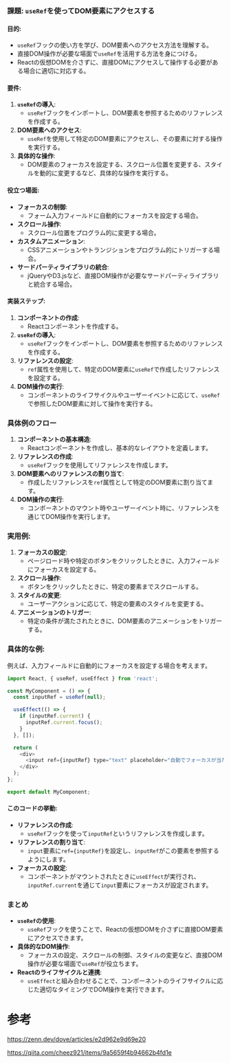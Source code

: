 ### 課題: `useRef`を使ってDOM要素にアクセスする

#### 目的:
- `useRef`フックの使い方を学び、DOM要素へのアクセス方法を理解する。
- 直接DOM操作が必要な場面で`useRef`を活用する方法を身につける。
- Reactの仮想DOMを介さずに、直接DOMにアクセスして操作する必要がある場合に適切に対応する。

#### 要件:
1. **`useRef`の導入**:
   - `useRef`フックをインポートし、DOM要素を参照するためのリファレンスを作成する。
2. **DOM要素へのアクセス**:
   - `useRef`を使用して特定のDOM要素にアクセスし、その要素に対する操作を実行する。
3. **具体的な操作**:
   - DOM要素のフォーカスを設定する、スクロール位置を変更する、スタイルを動的に変更するなど、具体的な操作を実行する。

#### 役立つ場面:
- **フォーカスの制御**:
   - フォーム入力フィールドに自動的にフォーカスを設定する場合。
- **スクロール操作**:
   - スクロール位置をプログラム的に変更する場合。
- **カスタムアニメーション**:
   - CSSアニメーションやトランジションをプログラム的にトリガーする場合。
- **サードパーティライブラリの統合**:
   - jQueryやD3.jsなど、直接DOM操作が必要なサードパーティライブラリと統合する場合。

#### 実装ステップ:
1. **コンポーネントの作成**:
   - Reactコンポーネントを作成する。
2. **`useRef`の導入**:
   - `useRef`フックをインポートし、DOM要素を参照するためのリファレンスを作成する。
3. **リファレンスの設定**:
   - `ref`属性を使用して、特定のDOM要素に`useRef`で作成したリファレンスを設定する。
4. **DOM操作の実行**:
   - コンポーネントのライフサイクルやユーザーイベントに応じて、`useRef`で参照したDOM要素に対して操作を実行する。

### 具体例のフロー
1. **コンポーネントの基本構造**:
   - Reactコンポーネントを作成し、基本的なレイアウトを定義します。
2. **リファレンスの作成**:
   - `useRef`フックを使用してリファレンスを作成します。
3. **DOM要素へのリファレンスの割り当て**:
   - 作成したリファレンスを`ref`属性として特定のDOM要素に割り当てます。
4. **DOM操作の実行**:
   - コンポーネントのマウント時やユーザーイベント時に、リファレンスを通じてDOM操作を実行します。

### 実用例:
1. **フォーカスの設定**:
   - ページロード時や特定のボタンをクリックしたときに、入力フィールドにフォーカスを設定する。
2. **スクロール操作**:
   - ボタンをクリックしたときに、特定の要素までスクロールする。
3. **スタイルの変更**:
   - ユーザーアクションに応じて、特定の要素のスタイルを変更する。
4. **アニメーションのトリガー**:
   - 特定の条件が満たされたときに、DOM要素のアニメーションをトリガーする。

### 具体的な例:
例えば、入力フィールドに自動的にフォーカスを設定する場合を考えます。

```javascript
import React, { useRef, useEffect } from 'react';

const MyComponent = () => {
  const inputRef = useRef(null);

  useEffect(() => {
    if (inputRef.current) {
      inputRef.current.focus();
    }
  }, []);

  return (
    <div>
      <input ref={inputRef} type="text" placeholder="自動でフォーカスが当たります" />
    </div>
  );
};

export default MyComponent;
```

#### このコードの挙動:
- **リファレンスの作成**:
  - `useRef`フックを使って`inputRef`というリファレンスを作成します。
- **リファレンスの割り当て**:
  - `input`要素に`ref={inputRef}`を設定し、`inputRef`がこの要素を参照するようにします。
- **フォーカスの設定**:
  - コンポーネントがマウントされたときに`useEffect`が実行され、`inputRef.current`を通じて`input`要素にフォーカスが設定されます。

### まとめ
- **`useRef`の使用**:
  - `useRef`フックを使うことで、Reactの仮想DOMを介さずに直接DOM要素にアクセスできます。
- **具体的なDOM操作**:
  - フォーカスの設定、スクロールの制御、スタイルの変更など、直接DOM操作が必要な場面で`useRef`が役立ちます。
- **Reactのライフサイクルと連携**:
  - `useEffect`と組み合わせることで、コンポーネントのライフサイクルに応じた適切なタイミングでDOM操作を実行できます。

# 参考
https://zenn.dev/dove/articles/e2d962e9d69e20

https://qiita.com/cheez921/items/9a5659f4b94662b4fd1e